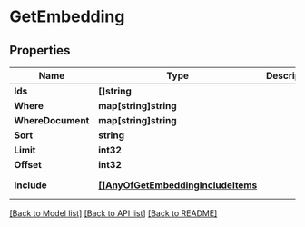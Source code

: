 # GetEmbedding

## Properties
Name | Type | Description | Notes
------------ | ------------- | ------------- | -------------
**Ids** | **[]string** |  | [optional] [default to null]
**Where** | **map[string]string** |  | [optional] [default to null]
**WhereDocument** | **map[string]string** |  | [optional] [default to null]
**Sort** | **string** |  | [optional] [default to null]
**Limit** | **int32** |  | [optional] [default to null]
**Offset** | **int32** |  | [optional] [default to null]
**Include** | [**[]AnyOfGetEmbeddingIncludeItems**](.md) |  | [optional] [default to ["metadatas","documents"]]

[[Back to Model list]](../README.md#documentation-for-models) [[Back to API list]](../README.md#documentation-for-api-endpoints) [[Back to README]](../README.md)


